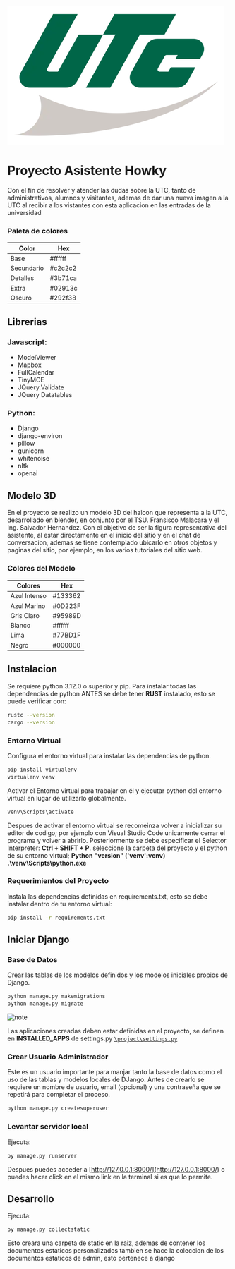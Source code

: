 ![Logo](./asistent/static/img/UTC_logo-plano.webp)

# Proyecto Asistente Howky

Con el fin de resolver y atender las dudas sobre la UTC, tanto de administrativos, alumnos y visitantes, ademas de dar una nueva imagen a la UTC al recibir a los vistantes con esta aplicacion en las entradas de la universidad

### Paleta de colores

| Color      | Hex               |
| ---------- | ----------------- |
| Base       | #ffffff |
| Secundario | #c2c2c2 |
| Detalles   | #3b71ca |
| Extra      | #02913c |
| Oscuro     | #292f38 |


## Librerias
### Javascript:
  - ModelViewer
  - Mapbox
  - FullCalendar
  - TinyMCE
  - JQuery.Validate
  - JQuery Datatables

 ### Python:
  - Django
  - django-environ
  - pillow
  - gunicorn
  - whitenoise
  - nltk
  - openai

## Modelo 3D
En el proyecto se realizo un modelo 3D del halcon que representa a la UTC, desarrollado en blender, en conjunto por el TSU. Fransisco Malacara y el Ing. Salvador Hernandez.
Con el objetivo de ser la figura representativa del asistente, al estar directamente en el inicio del sitio y en el chat de conversacion, ademas se tiene contemplado ubicarlo en otros objetos y paginas del sitio, por ejemplo, en los varios tutoriales del sitio web.

### Colores del Modelo

| Colores      | Hex               |
| ------------ | ----------------- |
| Azul Intenso | #133362 |
| Azul Marino  | #0D223F |
| Gris Claro   | #95989D |
| Blanco       | #ffffff |
| Lima         | #77BD1F |
| Negro        | #000000 |


## Instalacion
 
Se requiere python 3.12.0 o superior y pip.
Para instalar todas las dependencias de python ANTES se debe tener **RUST** instalado, esto se puede verificar con:
```bash
rustc --version
cargo --version
```

### Entorno Virtual
Configura el entorno virtual para instalar las dependencias de python.
```bash
pip install virtualenv
virtualenv venv
```

Activar el Entorno virtual para trabajar en él y ejecutar python del entorno virtual en lugar de utilizarlo globalmente.
```bash
venv\Scripts\activate
```
Despues de activar el entorno virtual se recomeinza volver a inicializar su editor de codigo; por ejemplo con Visual Studio Code unicamente cerrar el programa y volver a abrirlo. Posteriormente se debe especificar el Selector Interpreter: **Ctrl + SHIFT + P**. seleccione la carpeta del proyecto y el python de su entorno virtual; **Python "version" ('venv':venv) .\venv\Scripts\python.exe**


### Requerimientos del Proyecto
Instala las dependencias definidas en requirements.txt, esto se debe instalar dentro de tu entorno virtual:
```bash
pip install -r requirements.txt
```

## Iniciar Django

### Base de Datos
Crear las tablas de los modelos definidos y los modelos iniciales propios de Django.
```bash
python manage.py makemigrations
python manage.py migrate
```

![note](https://img.shields.io/badge/NOTA-Importante-blue)

Las aplicaciones creadas deben estar definidas en el proyecto, se definen en **INSTALLED_APPS** de settings.py [`\project\settings.py`](/project/settings.py)

### Crear Usuario Administrador
Este es un usuario importante para manjar tanto la base de datos como el uso de las tablas y modelos locales de DJango.
Antes de crearlo se requiere un nombre de usuario, email (opcional) y una contraseña que se repetirá para completar el proceso.
```bash
python manage.py createsuperuser
```

### Levantar servidor local

Ejecuta:
```bash
py manage.py runserver
```

Despues puedes acceder a [http://127.0.0.1:8000/](http://127.0.0.1:8000/) o puedes hacer click en el mismo link en la terminal si es que lo permite.

## Desarrollo

Ejecuta:
```bash
py manage.py collectstatic
```
Esto creara una carpeta de static en la raiz, ademas de contener los documentos estaticos personalizados tambien se hace la coleccion de los documentos estaticos de admin, esto pertenece a django
